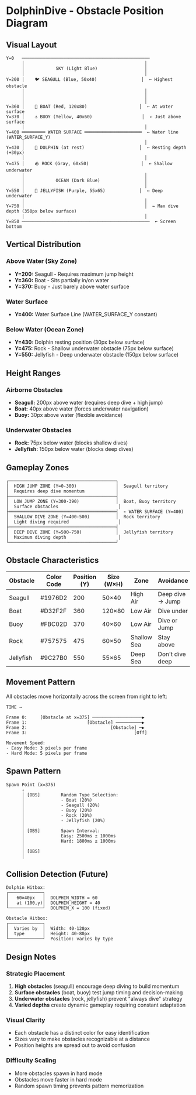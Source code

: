 # DolphinDive - Obstacle Position Diagram

## Visual Layout

```
Y=0   ─────────────────────────────────────────────────
      │                                              │
      │            SKY (Light Blue)                  │
      │                                              │
Y=200 │    🐦 SEAGULL (Blue, 50x40)                 │  ← Highest obstacle
      │                                              │
      │                                              │
      │                                              │
Y=360 │    🚤 BOAT (Red, 120x80)                    │  ← At water surface
Y=370 │    ⚓ BUOY (Yellow, 40x60)                   │  ← Just above surface
      │                                              │
Y=400 ═════════ WATER SURFACE ══════════════════════  ← Water line (WATER_SURFACE_Y)
      │                                              │
Y=430 │    🐬 DOLPHIN (at rest)                     │  ← Resting depth (+30px)
      │                                              │
Y=475 │    🪨 ROCK (Gray, 60x50)                    │  ← Shallow underwater
      │                                              │
      │            OCEAN (Dark Blue)                 │
      │                                              │
Y=550 │    🪼 JELLYFISH (Purple, 55x65)             │  ← Deep underwater
      │                                              │
Y=750 │                                              │  ← Max dive depth (350px below surface)
      │                                              │
Y=850 ─────────────────────────────────────────────────  ← Screen bottom
```

## Vertical Distribution

### Above Water (Sky Zone)
- **Y=200:** Seagull - Requires maximum jump height
- **Y=360:** Boat - Sits partially in/on water
- **Y=370:** Buoy - Just barely above water surface

### Water Surface
- **Y=400:** Water Surface Line (WATER_SURFACE_Y constant)

### Below Water (Ocean Zone)
- **Y=430:** Dolphin resting position (30px below surface)
- **Y=475:** Rock - Shallow underwater obstacle (75px below surface)
- **Y=550:** Jellyfish - Deep underwater obstacle (150px below surface)

## Height Ranges

### Airborne Obstacles
- **Seagull:** 200px above water (requires deep dive + high jump)
- **Boat:** 40px above water (forces underwater navigation)
- **Buoy:** 30px above water (flexible avoidance)

### Underwater Obstacles
- **Rock:** 75px below water (blocks shallow dives)
- **Jellyfish:** 150px below water (blocks deep dives)

## Gameplay Zones

```
┌─────────────────────────────────────────┐
│  HIGH JUMP ZONE (Y=0-300)               │  Seagull territory
│  Requires deep dive momentum            │
├─────────────────────────────────────────┤
│  LOW JUMP ZONE (Y=300-390)              │  Boat, Buoy territory
│  Surface obstacles                       │
├═════════════════════════════════════════┤  ← WATER SURFACE (Y=400)
│  SHALLOW DIVE ZONE (Y=400-500)          │  Rock territory
│  Light diving required                   │
├─────────────────────────────────────────┤
│  DEEP DIVE ZONE (Y=500-750)             │  Jellyfish territory
│  Maximum diving depth                    │
└─────────────────────────────────────────┘
```

## Obstacle Characteristics

| Obstacle  | Color Code | Position (Y) | Size (W×H) | Zone        | Avoidance        |
|-----------|------------|--------------|------------|-------------|------------------|
| Seagull   | #1976D2    | 200          | 50×40      | High Air    | Deep dive → Jump |
| Boat      | #D32F2F    | 360          | 120×80     | Low Air     | Dive under       |
| Buoy      | #FBC02D    | 370          | 40×60      | Low Air     | Dive or Jump     |
| Rock      | #757575    | 475          | 60×50      | Shallow Sea | Stay above       |
| Jellyfish | #9C27B0    | 550          | 55×65      | Deep Sea    | Don't dive deep  |

## Movement Pattern

All obstacles move horizontally across the screen from right to left:

```
TIME →

Frame 0:     [Obstacle at x=375] ───────────────────▶
Frame 1:                       [Obstacle] ──────────▶
Frame 2:                                [Obstacle] ─▶
Frame 3:                                         [Off]

Movement Speed:
- Easy Mode: 3 pixels per frame
- Hard Mode: 5 pixels per frame
```

## Spawn Pattern

```
Spawn Point (x=375)
      ↓
      │ [OBS]        Random Type Selection:
      │              - Boat (20%)
      │              - Seagull (20%)
      │              - Buoy (20%)
      │              - Rock (20%)
      │              - Jellyfish (20%)
      │
      │ [OBS]        Spawn Interval:
      │              Easy: 2500ms ± 1000ms
      │              Hard: 1800ms ± 1000ms
      │
      │ [OBS]
      │
```

## Collision Detection (Future)

```
Dolphin Hitbox:
┌─────────────┐
│   60×40px   │  DOLPHIN_WIDTH = 60
│   at (100,y)│  DOLPHIN_HEIGHT = 40
└─────────────┘  DOLPHIN_X = 100 (fixed)

Obstacle Hitbox:
┌─────────────┐
│  Varies by  │  Width: 40-120px
│  type       │  Height: 40-80px
└─────────────┘  Position: varies by type
```

## Design Notes

### Strategic Placement
1. **High obstacles** (seagull) encourage deep diving to build momentum
2. **Surface obstacles** (boat, buoy) test jump timing and decision-making
3. **Underwater obstacles** (rock, jellyfish) prevent "always dive" strategy
4. **Varied depths** create dynamic gameplay requiring constant adaptation

### Visual Clarity
- Each obstacle has a distinct color for easy identification
- Sizes vary to make obstacles recognizable at a distance
- Position heights are spread out to avoid confusion

### Difficulty Scaling
- More obstacles spawn in hard mode
- Obstacles move faster in hard mode
- Random spawn timing prevents pattern memorization
